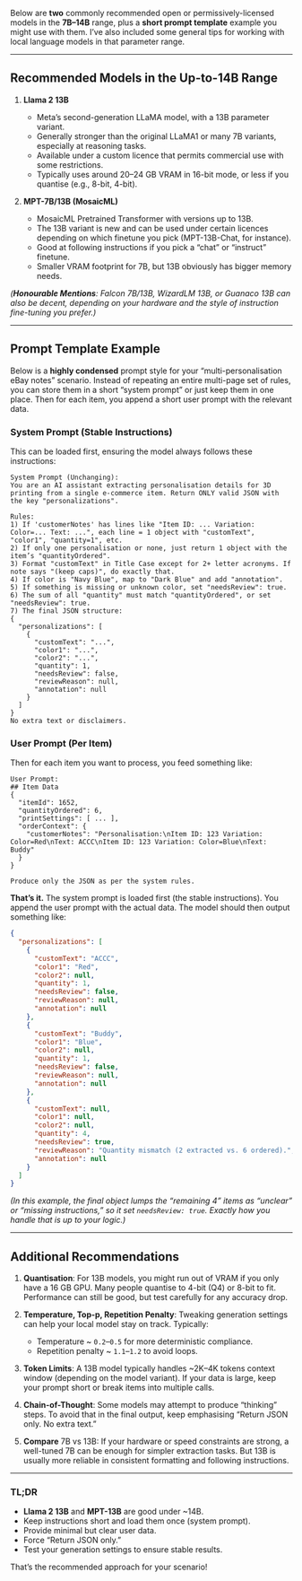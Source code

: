 Below are **two** commonly recommended open or permissively-licensed models in the **7B–14B** range, plus a **short prompt template** example you might use with them. I’ve also included some general tips for working with local language models in that parameter range.

---

## Recommended Models in the Up-to-14B Range

1. **Llama 2 13B**

   - Meta’s second-generation LLaMA model, with a 13B parameter variant.
   - Generally stronger than the original LLaMA1 or many 7B variants, especially at reasoning tasks.
   - Available under a custom licence that permits commercial use with some restrictions.
   - Typically uses around 20–24 GB VRAM in 16-bit mode, or less if you quantise (e.g., 8-bit, 4-bit).

2. **MPT-7B/13B (MosaicML)**
   - MosaicML Pretrained Transformer with versions up to 13B.
   - The 13B variant is new and can be used under certain licences depending on which finetune you pick (MPT-13B-Chat, for instance).
   - Good at following instructions if you pick a “chat” or “instruct” finetune.
   - Smaller VRAM footprint for 7B, but 13B obviously has bigger memory needs.

_(**Honourable Mentions**: Falcon 7B/13B, WizardLM 13B, or Guanaco 13B can also be decent, depending on your hardware and the style of instruction fine-tuning you prefer.)_

---

## Prompt Template Example

Below is a **highly condensed** prompt style for your “multi-personalisation eBay notes” scenario. Instead of repeating an entire multi-page set of rules, you can store them in a short “system prompt” or just keep them in one place. Then for each item, you append a short user prompt with the relevant data.

### System Prompt (Stable Instructions)

This can be loaded first, ensuring the model always follows these instructions:

```
System Prompt (Unchanging):
You are an AI assistant extracting personalisation details for 3D printing from a single e-commerce item. Return ONLY valid JSON with the key "personalizations".

Rules:
1) If 'customerNotes' has lines like "Item ID: ... Variation: Color=... Text: ...", each line = 1 object with "customText", "color1", "quantity=1", etc.
2) If only one personalisation or none, just return 1 object with the item’s "quantityOrdered".
3) Format "customText" in Title Case except for 2+ letter acronyms. If note says "(keep caps)", do exactly that.
4) If color is "Navy Blue", map to "Dark Blue" and add "annotation".
5) If something is missing or unknown color, set "needsReview": true.
6) The sum of all "quantity" must match "quantityOrdered", or set "needsReview": true.
7) The final JSON structure:
{
  "personalizations": [
    {
      "customText": "...",
      "color1": "...",
      "color2": "...",
      "quantity": 1,
      "needsReview": false,
      "reviewReason": null,
      "annotation": null
    }
  ]
}
No extra text or disclaimers.
```

### User Prompt (Per Item)

Then for each item you want to process, you feed something like:

```
User Prompt:
## Item Data
{
  "itemId": 1652,
  "quantityOrdered": 6,
  "printSettings": [ ... ],
  "orderContext": {
    "customerNotes": "Personalisation:\nItem ID: 123 Variation: Color=Red\nText: ACCC\nItem ID: 123 Variation: Color=Blue\nText: Buddy"
  }
}

Produce only the JSON as per the system rules.
```

**That’s it.** The system prompt is loaded first (the stable instructions). You append the user prompt with the actual data. The model should then output something like:

```json
{
  "personalizations": [
    {
      "customText": "ACCC",
      "color1": "Red",
      "color2": null,
      "quantity": 1,
      "needsReview": false,
      "reviewReason": null,
      "annotation": null
    },
    {
      "customText": "Buddy",
      "color1": "Blue",
      "color2": null,
      "quantity": 1,
      "needsReview": false,
      "reviewReason": null,
      "annotation": null
    },
    {
      "customText": null,
      "color1": null,
      "color2": null,
      "quantity": 4,
      "needsReview": true,
      "reviewReason": "Quantity mismatch (2 extracted vs. 6 ordered).",
      "annotation": null
    }
  ]
}
```

_(In this example, the final object lumps the “remaining 4” items as “unclear” or “missing instructions,” so it set `needsReview: true`. Exactly how you handle that is up to your logic.)_

---

## Additional Recommendations

1. **Quantisation**: For 13B models, you might run out of VRAM if you only have a 16 GB GPU. Many people quantise to 4-bit (Q4) or 8-bit to fit. Performance can still be good, but test carefully for any accuracy drop.

2. **Temperature, Top-p, Repetition Penalty**: Tweaking generation settings can help your local model stay on track. Typically:

   - Temperature ~ `0.2`–`0.5` for more deterministic compliance.
   - Repetition penalty ~ `1.1`–`1.2` to avoid loops.

3. **Token Limits**: A 13B model typically handles ~2K–4K tokens context window (depending on the model variant). If your data is large, keep your prompt short or break items into multiple calls.

4. **Chain-of-Thought**: Some models may attempt to produce “thinking” steps. To avoid that in the final output, keep emphasising “Return JSON only. No extra text.”

5. **Compare** 7B vs 13B: If your hardware or speed constraints are strong, a well-tuned 7B can be enough for simpler extraction tasks. But 13B is usually more reliable in consistent formatting and following instructions.

---

### TL;DR

- **Llama 2 13B** and **MPT-13B** are good under ~14B.
- Keep instructions short and load them once (system prompt).
- Provide minimal but clear user data.
- Force “Return JSON only.”
- Test your generation settings to ensure stable results.

That’s the recommended approach for your scenario!
